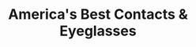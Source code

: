 ---
title: "America's Best Contacts & Eyeglasses"
url: /chandler/americas-best-contacts-and-eyeglasses/
shop: optician
---